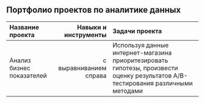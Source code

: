 ## Портфолио проектов по аналитике данных 
| Название проекта | Навыки и инструменты | Задачи проекта |
| :-------------------- | ---------------------: |:---------------------------|
| Анализ бизнес показателей | с выравниванием справа | Используя данные интернет-магазина приоритезировать гипотезы, произвести оценку результатов A/B-тестирования различными методами |
